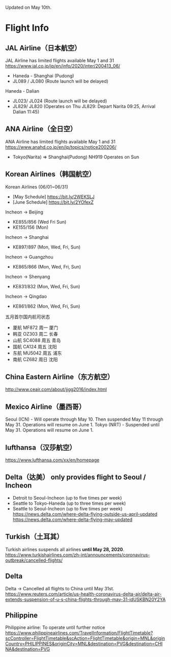 Updated on May 10th.

# Flight Info

## JAL Airline（日本航空）
JAL Airline has limited flights available May 1 and 31	https://www.jal.co.jp/jp/en/info/2020/inter/200413_06/
* Haneda - Shanghai (Pudong)	 
* JL089 / JL080 (Route launch will be delayed)

Haneda - Dalian	
* JL023/ JL024 (Route launch will be delayed)
* JL829/ JL820 (Operates on Thu JL829: Depart Narita 09:25, Arrival Dalian 11:45)

## ANA Airline（全日空）
ANA Airline has limited flights available May 1 and 31	
https://www.anahd.co.jp/en/jp/topics/notice200206/
* Tokyo(Narita) ⇒ Shanghai(Pudong) NH919 Operates on Sun	

## Korean Airlines（韩国航空）
Korean Airlines (06/01~06/31)
* [May Schedule] https://bit.ly/2WEKSLJ
* [June Schedule] https://bit.ly/2YOfexZ

Incheon -> Beijing
* KE855/856 (Wed Fri Sun)
* KE155/156 (Mon)

Incheon -> Shanghai
* KE897/897 (Mon, Wed, Fri, Sun)

Incheon -> Guangzhou
* KE865/866 (Mon, Wed, Fri, Sun)

Incheon -> Shenyang
* KE831/832 (Mon, Wed, Fri, Sun)

Incheon -> Qingdao
* KE861/862 (Mon, Wed, Fri, Sun)

五月首尔国内航司状态 
* 厦航	MF872	周一	厦门
* 韩亚	OZ303	周二	长春
* 山航	SC4088	周五	青岛
* 国航	CA124	周五	沈阳
* 东航	MU5042	周五	浦东
* 南航	CZ682	周日	沈阳

## China Eastern Airline（东方航空）
http://www.ceair.com/about/jjgg2016/index.html

## Mexico Airline（墨西哥）
Seoul (ICN) - Will operate through May 10. Then suspended May 11 through May 31. Operations will resume on June 1.
Tokyo (NRT) - Suspended until May 31. Operations will resume on June 1.

## lufthansa（汉莎航空）
https://www.lufthansa.com/xx/en/homepage

## Delta（达美） only provides flight to Seoul / Incheon
* Detroit to Seoul-Incheon (up to five times per week)
* Seattle to Tokyo-Haneda (up to three times per week)
* Seattle to Seoul-Incheon (up to five times per week)
https://news.delta.com/where-delta-flying-outside-us-april-updated
https://news.delta.com/where-delta-flying-may-updated

## Turkish（土耳其）
Turkish airlines suspends all airlines **until May 28, 2020**.
https://www.turkishairlines.com/zh-int/announcements/coronavirus-outbreak/cancelled-flights/


## Delta
Delta -> Cancelled all flights to China until May 31st. 
https://www.reuters.com/article/us-health-coronavirus-delta-air/delta-air-extends-suspension-of-u-s-china-flights-through-may-31-idUSKBN20Y2YA

## Philippine
Philippine airline: To operate until further notice https://www.philippineairlines.com/TravelInformation/FlightTimetable?scController=FlightTimetable&scAction=FlightTimetable&origin=MNL&originCountry=PHILIPPINES&originCity=MNL&destination=PVG&destination=CHINA&destination=PVG


